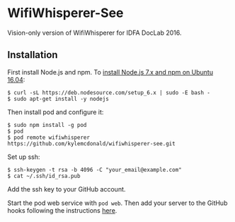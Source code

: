 # WifiWhisperer-See

Vision-only version of WifiWhisperer for IDFA DocLab 2016.

## Installation

First install Node.js and npm. To [install Node.js 7.x and npm on Ubuntu 16.04](https://nodejs.org/en/download/package-manager/#debian-and-ubuntu-based-linux-distributions):

```
$ curl -sL https://deb.nodesource.com/setup_6.x | sudo -E bash -
$ sudo apt-get install -y nodejs
```

Then install pod and configure it:

```
$ sudo npm install -g pod
$ pod
$ pod remote wifiwhisperer https://github.com/kylemcdonald/wifiwhisperer-see.git
```

Set up ssh:

```
$ ssh-keygen -t rsa -b 4096 -C "your_email@example.com"
$ cat ~/.ssh/id_rsa.pub
```

Add the ssh key to your GitHub account.

Start the pod web service with `pod web`. Then add your server to the GitHub hooks following the instructions [here](https://github.com/yyx990803/pod/wiki/Using-a-remote-repo).

